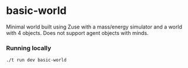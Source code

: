 # basic-world

Minimal world built using Zuse with a mass/energy simulator and a world with 4 objects. Does not support agent objects with minds.

### Running locally

`./t run dev basic-world`
